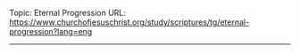 Topic: Eternal Progression
URL: https://www.churchofjesuschrist.org/study/scriptures/tg/eternal-progression?lang=eng

---

